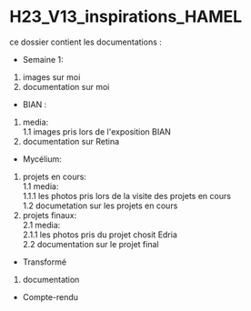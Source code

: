 # H23_V13_inspirations_HAMEL


ce dossier contient les documentations :
 * Semaine 1:
  1. images sur moi
  2. documentation sur moi
 * BIAN :
  1. media: <br>
    1.1 images pris lors de l'exposition BIAN
  2. documentation sur Retina
 * Mycélium: 
  1. projets en cours: <br>
    1.1 media: <br>
      1.1.1 les photos pris lors de la visite des projets en cours <br>
    1.2 documetation sur les projets en cours
   2. projets finaux: <br>
    2.1 media: <br>
      2.1.1 les photos pris du projet chosit Edria <br>
    2.2 documentation sur le projet final
 * Transformé
  1. documentation
 * Compte-rendu
